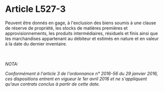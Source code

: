 # Article L527-3

<p>Peuvent être donnés en gage, à l'exclusion des biens soumis à une clause de réserve de propriété, les stocks de matières premières et approvisionnements, les produits intermédiaires, résiduels et finis ainsi que les marchandises appartenant au débiteur et estimés en nature et en valeur à la date du dernier inventaire. </p><br/><br/><i>NOTA:<p>Conformément à l'article 3 de l'ordonnance n° 2016-56 du 29 janvier 2016, ces dispositions entrent en vigueur le 1er avril 2016 et ne s'appliquent qu'aux contrats conclus à partir de cette date.</p></i>